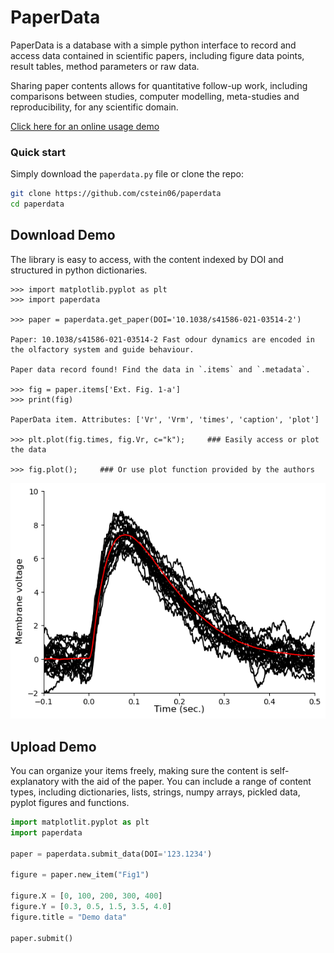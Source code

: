 # PaperData

PaperData is a database with a simple python interface to record and access data contained in scientific papers, including figure data points, result tables, method parameters or raw data. 

Sharing paper contents allows for quantitative follow-up work, including comparisons between studies, computer modelling, meta-studies and reproducibility, for any scientific domain.  

[Click here for an online usage demo](https://colab.research.google.com/drive/1ekgu4QaY-OXwAiqG27GqWnB7V1N3QeQh?usp=sharing)

### Quick start

Simply download the `paperdata.py` file or clone the repo:
```bash
git clone https://github.com/cstein06/paperdata
cd paperdata
```

## Download Demo

The library is easy to access, with the content indexed by DOI and structured in python dictionaries.

```pycon
>>> import matplotlib.pyplot as plt
>>> import paperdata

>>> paper = paperdata.get_paper(DOI='10.1038/s41586-021-03514-2')

Paper: 10.1038/s41586-021-03514-2 Fast odour dynamics are encoded in the olfactory system and guide behaviour. 

Paper data record found! Find the data in `.items` and `.metadata`.

>>> fig = paper.items['Ext. Fig. 1-a']
>>> print(fig)

PaperData item. Attributes: ['Vr', 'Vrm', 'times', 'caption', 'plot']

>>> plt.plot(fig.times, fig.Vr, c="k");     ### Easily access or plot the data

>>> fig.plot();     ### Or use plot function provided by the authors
```

![Plot figure](https://github.com/cstein06/paperdata/blob/main/sina.png?raw=true)

## Upload Demo

You can organize your items freely, making sure the content is self-explanatory with the aid of the paper. You can include a range of content types, including dictionaries, lists, strings, numpy arrays, pickled data, pyplot figures and functions.

```python
import matplotlit.pyplot as plt
import paperdata

paper = paperdata.submit_data(DOI='123.1234')

figure = paper.new_item("Fig1")

figure.X = [0, 100, 200, 300, 400]
figure.Y = [0.3, 0.5, 1.5, 3.5, 4.0]
figure.title = "Demo data"

paper.submit()
```
